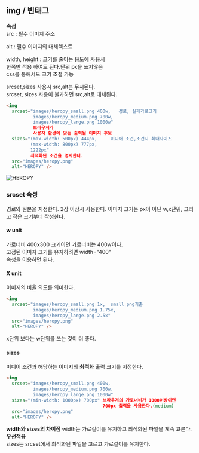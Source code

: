 ## img / 빈태그

**속성**  
src : 필수 이미지 주소  

alt : 필수 이미지의 대체텍스트  

width, height : 크기를 줄이는 용도에 사용시    
                한쪽만 적용 하여도 된다.단위 px을 쓰지않음  
                css를 통해서도 크기 조절 가능  


srcset,sizes 사용시  src,alt는 무시된다.  
srcset, sizes 사용이 불가하면 src,alt로 대체된다.  

```html
<img
  srcset="images/heropy_small.png 400w,   경로, 실제가로크기
          images/heropy_medium.png 700w,
          images/heropy_large.png 1000w"     
          브라우저가
          사용자 환경에 맞는 출력될 이미지 후보
  sizes="(max-width: 500px) 444px,     미디어 조건,조건시 최대사이즈   
         (max-width: 800px) 777px,
         1222px"
         최적화된 조건을 명시한다.
  src="images/heropy.png"
  alt="HEROPY" />
```  
<img
  srcset="images/heropy_small.png 400w,
           images/heropy_medium.png 700w,
          images/heropy_large.png 1000w" 
        sizes="(max-width: 500px) 444px,
         (max-width: 800px) 777px,
         1222px"
         src="images/heropy.png"
    alt="HEROPY"/>

  


### srcset 속성
경로와 원본을 지정한다. 2장 이상시 사용한다.
이미지 크기는 px이 아닌 w,x단위, 그리고 작은 크기부터 작성한다.  

#### w unit
가로너비 400x300 크기이면 가로너비는 400w이다.  
고정된 이미지 크기를 유지하려면 width="400"  
속성을 이용하면 된다.  

#### X unit  
이미지의 비율 의도를 의미한다.  

```html
<img
  srcset="images/heropy_small.png 1x,  small png기준
          images/heropy_medium.png 1.75x,
          images/heropy_large.png 2.5x"
  src="images/heropy.png"
  alt="HEROPY" />

  ```  
x단위 보다는 w단위를 쓰는 것이 더 좋다.  

#### sizes  
미디어 조건과 해당하는 이미지의 **최적화** 출력 크기를 지정한다.  
```html
<img
  srcset="images/heropy_small.png 400w,
          images/heropy_medium.png 700w,
          images/heropy_large.png 1000w"
  sizes="(min-width: 1000px) 700px" 브라우저의 가로너비가 1000이상이면
                                    700px 출력을 사용한다.(medium)
  src="images/heropy.png"
  alt="HEROPY" />
```  

**width와 sizes의 차이점**
width는 가로길이를 유지하고 최적화된 파일을 계속 고른다. **우선적용**  
sizes는 srcset에서 최적화된 파일을 고르고 가로길이를 유지한다.